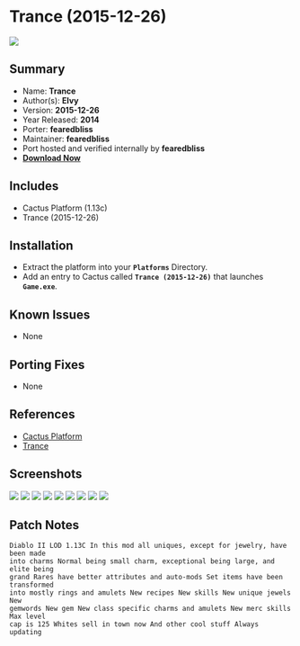 # Trance (2015-12-26)

![](https://xyinn.org/diablo/platforms/platinum/Trance_2015-12-26/screenshots/Screenshot002.jpg)

## Summary

- Name: **Trance**
- Author(s): **Elvy**
- Version: **2015-12-26**
- Year Released: **2014**
- Porter: **fearedbliss**
- Maintainer: **fearedbliss**
- Port hosted and verified internally by **fearedbliss**
- [**Download Now**](https://xyinn.org/diablo/platforms/platinum/Trance_2015-12-26/)

## Includes

- Cactus Platform (1.13c)
- Trance (2015-12-26)

## Installation

- Extract the platform into your **`Platforms`** Directory.
- Add an entry to Cactus called **`Trance (2015-12-26)`** that launches
  **`Game.exe`**.

## Known Issues

- None

## Porting Fixes

- None

## References

- [Cactus Platform](https://github.com/fearedbliss/Cactus)
- [Trance](https://www.moddb.com/mods/diablo-ii-trance-mod/downloads/trance-patch)

## Screenshots

![](https://xyinn.org/diablo/platforms/platinum/Trance_2015-12-26/screenshots/Screenshot001.jpg)
![](https://xyinn.org/diablo/platforms/platinum/Trance_2015-12-26/screenshots/Screenshot003.jpg)
![](https://xyinn.org/diablo/platforms/platinum/Trance_2015-12-26/screenshots/Screenshot004.jpg)
![](https://xyinn.org/diablo/platforms/platinum/Trance_2015-12-26/screenshots/Screenshot005.jpg)
![](https://xyinn.org/diablo/platforms/platinum/Trance_2015-12-26/screenshots/Screenshot006.jpg)
![](https://xyinn.org/diablo/platforms/platinum/Trance_2015-12-26/screenshots/Screenshot007.jpg)
![](https://xyinn.org/diablo/platforms/platinum/Trance_2015-12-26/screenshots/Screenshot008.jpg)
![](https://xyinn.org/diablo/platforms/platinum/Trance_2015-12-26/screenshots/Screenshot009.jpg)
![](https://xyinn.org/diablo/platforms/platinum/Trance_2015-12-26/screenshots/Screenshot010.jpg)

## Patch Notes

```
Diablo II LOD 1.13C In this mod all uniques, except for jewelry, have been made
into charms Normal being small charm, exceptional being large, and elite being
grand Rares have better attributes and auto-mods Set items have been transformed
into mostly rings and amulets New recipes New skills New unique jewels New
gemwords New gem New class specific charms and amulets New merc skills Max level
cap is 125 Whites sell in town now And other cool stuff Always updating
```
